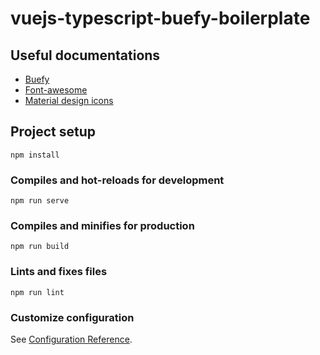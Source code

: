 # vuejs-typescript-buefy-boilerplate

## Useful documentations
* [Buefy](https://buefy.org/documentation/)
* [Font-awesome](https://fontawesome.com/)
* [Material design icons](https://materialdesignicons.com/)


## Project setup
```
npm install
```

### Compiles and hot-reloads for development
```
npm run serve
```

### Compiles and minifies for production
```
npm run build
```

### Lints and fixes files
```
npm run lint
```

### Customize configuration
See [Configuration Reference](https://cli.vuejs.org/config/).
